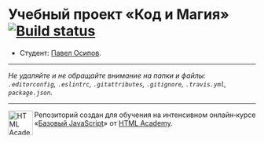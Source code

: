 # Учебный проект «Код и Магия» [![Build status][travis-image]][travis-url]

* Студент: [Павел Осипов](https://up.htmlacademy.ru/javascript/10/user/217599).

---

_Не удаляйте и не обращайте внимание на папки и файлы:_<br>
_`.editorconfig`, `.eslintrc`, `.gitattributes`, `.gitignore`, `.travis.yml`, `package.json`._

---

<a href="https://htmlacademy.ru/intensive/javascript"><img align="left" width="50" height="50" title="HTML Academy" src="https://up.htmlacademy.ru/static/img/intensive/javascript/logo-for-github.svg"></a>

Репозиторий создан для обучения на интенсивном онлайн‑курсе «[Базовый JavaScript](https://htmlacademy.ru/intensive/javascript)» от [HTML Academy](https://htmlacademy.ru).

[travis-image]: https://travis-ci.org/htmlacademy-javascript/217599-code-and-magick.svg?branch=master
[travis-url]: https://travis-ci.org/htmlacademy-javascript/217599-code-and-magick
